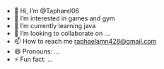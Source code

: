 - 👋 Hi, I’m @Tapharel06
- 👀 I’m interested in games and gym
- 🌱 I’m currently learning java 
- 💞️ I’m looking to collaborate on ...
- 📫 How to reach me raphaelamn428@gmail.com
- 😄 Pronouns: ...
- ⚡ Fun fact: ...

<!---
Tapharel06/Tapharel06 is a ✨ special ✨ repository because its `README.md` (this file) appears on your GitHub profile.
You can click the Preview link to take a look at your changes.
--->
